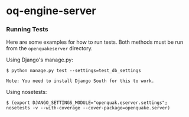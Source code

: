 oq-engine-server
================

### Running Tests ###

Here are some examples for how to run tests. Both methods must be run from the
`openquakeserver` directory.

Using Django's manage.py:

    $ python manage.py test --settings=test_db_settings

    Note: You need to install Django South for this to work.

Using nosetests:

    $ (export DJANGO_SETTINGS_MODULE="openquak.eserver.settings"; nosetests -v --with-coverage --cover-package=openquake.server)
